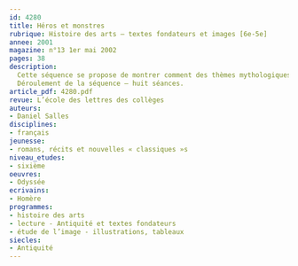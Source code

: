 ```yaml
---
id: 4280
title: Héros et monstres
rubrique: Histoire des arts – textes fondateurs et images [6e-5e] 
annee: 2001
magazine: n°13 1er mai 2002
pages: 38
description: 
  Cette séquence se propose de montrer comment des thèmes mythologiques développés dans les textes fondateurs ont été différemment interprétés par les artistes de l’Antiquité à nos jours. Il s’agit à la fois de faire découvrir la mythologie gréco-romaine et la permanence culturelle de certains mythes à travers le langage, l’art et la littérature de jeunesse, de s’approprier les textes fondateurs par l’image et l’oral, et de commencer à apprendre à lire des images qui ont une fonction narrative ou argumentative. Les grands thèmes mythiques de l’Antiquité ont été abondamment figurés par les peintres et les sculpteurs dès l’Antiquité et sans cesse réactivés au cours de l’histoire par les arts et la littérature. Cet article les aborde à travers la thématique des héros et des monstres, et étudie plus particulièrement l’épisode d’Ulysse et les Sirènes (d’un vase antique à un tableau moderne d’André Bauchant) et celui d’Hercule et l’Hydre de Lerne (d’un vase antique à un dessin de Plantu). L’étude des images est envisagée en liaison avec des activités de lecture de textes, mais également de vocabulaire et de recherche documentaire. La séquence se termine par l’écriture d’un texte narratif racontant l’épisode du lion de Némée.
  Déroulement de la séquence – huit séances.
article_pdf: 4280.pdf
revue: L’école des lettres des collèges
auteurs:
- Daniel Salles
disciplines:
- français
jeunesse:
- romans, récits et nouvelles « classiques »s
niveau_etudes:
- sixième
oeuvres:
- Odyssée
ecrivains:
- Homère
programmes:
- histoire des arts
- lecture - Antiquité et textes fondateurs
- étude de l’image - illustrations, tableaux
siecles:
- Antiquité
---
```

